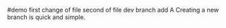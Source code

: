 #demo
first change of file 
second
of file
dev branch add A
Creating a new branch is quick and simple.
